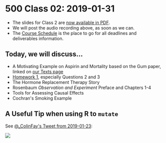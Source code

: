 # 500 Class 02: 2019-01-31

- The slides for Class 2 are [now available in PDF](https://github.com/THOMASELOVE/2019-500/blob/master/slides/class01/500_2019_slides_class02.pdf).
- We will post the audio recording above, as soon as we can.
- The [Course Schedule](https://github.com/THOMASELOVE/2019-500/blob/master/SCHEDULE.md) is the place to go for all deadlines and deliverables information. 

## Today, we will discuss...

- A Motivating Example on Aspirin and Mortality based on the Gum paper, linked on [our Texts page](https://github.com/THOMASELOVE/2019-500/blob/master/texts/README.md)
- [Homework 1](https://github.com/THOMASELOVE/2019-500/tree/master/assignments/homework1), especially Questions 2 and 3
- The Hormone Replacement Therapy Story
- Rosenbaum *Observation and Experiment* Preface and Chapters 1-4
- Tools for Assessing Causal Effects
- Cochran's Smoking Example

## A Useful Tip when using R to `mutate`

See [@_ColinFay's Tweet from 2019-01-23](https://twitter.com/_ColinFay/status/1088022736117645314):

![](https://github.com/THOMASELOVE/2019-500/blob/master/slides/class02/tweet_fay.png)

